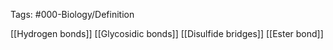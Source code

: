 Tags: #000-Biology/Definition

[[Hydrogen bonds]]
[[Glycosidic bonds]]
[[Disulfide bridges]]
[[Ester bond]]